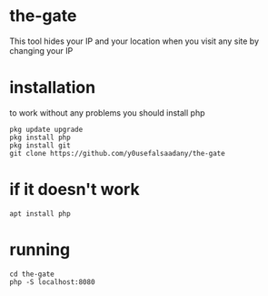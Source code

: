 # the-gate
This tool hides your IP and your location when you visit any site by changing your IP
# installation
to work without any problems you should install php
```
pkg update upgrade
pkg install php
pkg install git
git clone https://github.com/y0usefalsaadany/the-gate
```
# if it doesn't work
```
apt install php
```
# running

```
cd the-gate
php -S localhost:8080
```
